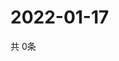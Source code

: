 # 2022-01-17
  共 0条

  <!-- BEGIN -->
  <!-- 最后更新时间Mon Jan 17 2022 19:02:50 GMT+0000 (Coordinated Universal Time) -->
  
  <!-- END -->
  
  